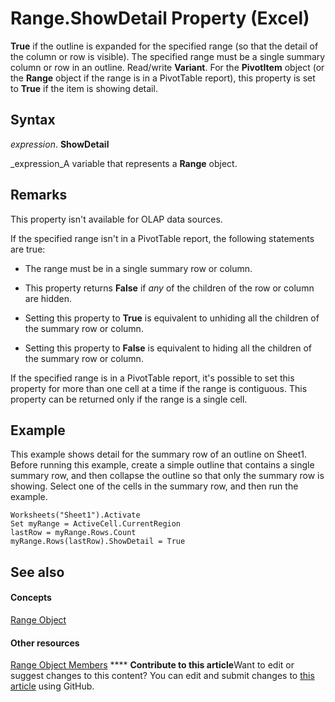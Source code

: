 
# Range.ShowDetail Property (Excel)

 **True** if the outline is expanded for the specified range (so that the detail of the column or row is visible). The specified range must be a single summary column or row in an outline. Read/write **Variant**. For the  **PivotItem** object (or the **Range** object if the range is in a PivotTable report), this property is set to **True** if the item is showing detail.


## Syntax

 _expression_. **ShowDetail**

 _expression_A variable that represents a  **Range** object.


## Remarks

This property isn't available for OLAP data sources.

If the specified range isn't in a PivotTable report, the following statements are true:


- The range must be in a single summary row or column.
    
- This property returns  **False** if _any_ of the children of the row or column are hidden.
    
- Setting this property to  **True** is equivalent to unhiding all the children of the summary row or column.
    
- Setting this property to  **False** is equivalent to hiding all the children of the summary row or column.
    
If the specified range is in a PivotTable report, it's possible to set this property for more than one cell at a time if the range is contiguous. This property can be returned only if the range is a single cell.


## Example

This example shows detail for the summary row of an outline on Sheet1. Before running this example, create a simple outline that contains a single summary row, and then collapse the outline so that only the summary row is showing. Select one of the cells in the summary row, and then run the example.


```
Worksheets("Sheet1").Activate 
Set myRange = ActiveCell.CurrentRegion 
lastRow = myRange.Rows.Count 
myRange.Rows(lastRow).ShowDetail = True
```


## See also


#### Concepts


 [Range Object](b8207778-0dcc-4570-1234-f130532cc8cd.md)
#### Other resources


 [Range Object Members](4336bf81-1e63-7e44-1792-baf366a027a7.md)
****   **Contribute to this article**Want to edit or suggest changes to this content? You can edit and submit changes to  [this article](https://github.com/jhershey00/VBA_Excel_Test/OpenXMLCon/articles/1908af55-f61a-2a0f-d828-350e9a680377.md) using GitHub.

